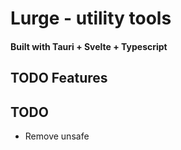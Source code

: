 # Lurge - utility tools
#### Built with Tauri + Svelte + Typescript

## TODO Features


## TODO
* Remove unsafe

